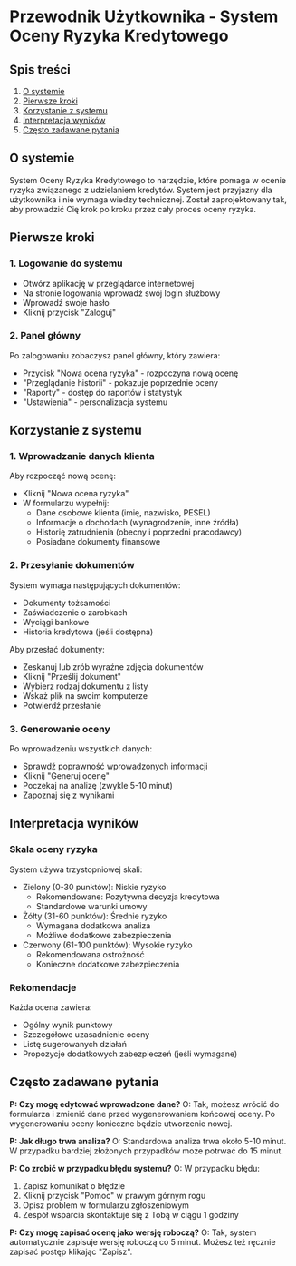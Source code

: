 # Przewodnik Użytkownika - System Oceny Ryzyka Kredytowego

## Spis treści
1. [O systemie](#o-systemie)
2. [Pierwsze kroki](#pierwsze-kroki)
3. [Korzystanie z systemu](#korzystanie-z-systemu)
4. [Interpretacja wyników](#interpretacja-wyników)
5. [Często zadawane pytania](#często-zadawane-pytania)

## O systemie
System Oceny Ryzyka Kredytowego to narzędzie, które pomaga w ocenie ryzyka związanego z udzielaniem kredytów. System jest przyjazny dla użytkownika i nie wymaga wiedzy technicznej. Został zaprojektowany tak, aby prowadzić Cię krok po kroku przez cały proces oceny ryzyka.

## Pierwsze kroki

### 1. Logowanie do systemu
- Otwórz aplikację w przeglądarce internetowej
- Na stronie logowania wprowadź swój login służbowy
- Wprowadź swoje hasło
- Kliknij przycisk "Zaloguj"

### 2. Panel główny
Po zalogowaniu zobaczysz panel główny, który zawiera:
- Przycisk "Nowa ocena ryzyka" - rozpoczyna nową ocenę
- "Przeglądanie historii" - pokazuje poprzednie oceny
- "Raporty" - dostęp do raportów i statystyk
- "Ustawienia" - personalizacja systemu

## Korzystanie z systemu

### 1. Wprowadzanie danych klienta
Aby rozpocząć nową ocenę:
- Kliknij "Nowa ocena ryzyka"
- W formularzu wypełnij:
  - Dane osobowe klienta (imię, nazwisko, PESEL)
  - Informacje o dochodach (wynagrodzenie, inne źródła)
  - Historię zatrudnienia (obecny i poprzedni pracodawcy)
  - Posiadane dokumenty finansowe

### 2. Przesyłanie dokumentów
System wymaga następujących dokumentów:
- Dokumenty tożsamości
- Zaświadczenie o zarobkach
- Wyciągi bankowe
- Historia kredytowa (jeśli dostępna)

Aby przesłać dokumenty:
- Zeskanuj lub zrób wyraźne zdjęcia dokumentów
- Kliknij "Prześlij dokument"
- Wybierz rodzaj dokumentu z listy
- Wskaż plik na swoim komputerze
- Potwierdź przesłanie

### 3. Generowanie oceny
Po wprowadzeniu wszystkich danych:
- Sprawdź poprawność wprowadzonych informacji
- Kliknij "Generuj ocenę"
- Poczekaj na analizę (zwykle 5-10 minut)
- Zapoznaj się z wynikami

## Interpretacja wyników

### Skala oceny ryzyka
System używa trzystopniowej skali:
- Zielony (0-30 punktów): Niskie ryzyko
  - Rekomendowane: Pozytywna decyzja kredytowa
  - Standardowe warunki umowy
- Żółty (31-60 punktów): Średnie ryzyko
  - Wymagana dodatkowa analiza
  - Możliwe dodatkowe zabezpieczenia
- Czerwony (61-100 punktów): Wysokie ryzyko
  - Rekomendowana ostrożność
  - Konieczne dodatkowe zabezpieczenia

### Rekomendacje
Każda ocena zawiera:
- Ogólny wynik punktowy
- Szczegółowe uzasadnienie oceny
- Listę sugerowanych działań
- Propozycje dodatkowych zabezpieczeń (jeśli wymagane)

## Często zadawane pytania

**P: Czy mogę edytować wprowadzone dane?**
O: Tak, możesz wrócić do formularza i zmienić dane przed wygenerowaniem końcowej oceny. Po wygenerowaniu oceny konieczne będzie utworzenie nowej.

**P: Jak długo trwa analiza?**
O: Standardowa analiza trwa około 5-10 minut. W przypadku bardziej złożonych przypadków może potrwać do 15 minut.

**P: Co zrobić w przypadku błędu systemu?**
O: W przypadku błędu:
1. Zapisz komunikat o błędzie
2. Kliknij przycisk "Pomoc" w prawym górnym rogu
3. Opisz problem w formularzu zgłoszeniowym
4. Zespół wsparcia skontaktuje się z Tobą w ciągu 1 godziny

**P: Czy mogę zapisać ocenę jako wersję roboczą?**
O: Tak, system automatycznie zapisuje wersję roboczą co 5 minut. Możesz też ręcznie zapisać postęp klikając "Zapisz". 
